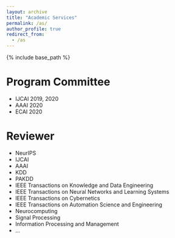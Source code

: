 ```yaml
---
layout: archive
title: "Academic Services"
permalink: /as/
author_profile: true
redirect_from:
  - /as
---
```


{% include base_path %}

Program Committee
======
* IJCAI 2019, 2020
* AAAI 2020
* ECAI 2020

Reviewer
======
* NeurIPS
* IJCAI
* AAAI
* KDD
* PAKDD
* IEEE Transactions on Knowledge and Data Engineering 
* IEEE Transactions on Neural Networks and Learning Systems
* IEEE Transactions on Cybernetics
* IEEE Transactions on Automation Science and Engineering
* Neurocomputing
* Signal Processing
* Information Processing and Management
* ...

